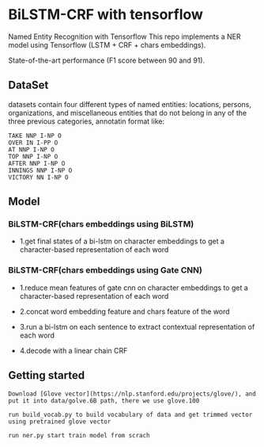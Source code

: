 # BiLSTM-CRF with tensorflow

Named Entity Recognition with Tensorflow 
This repo implements a NER model using Tensorflow (LSTM + CRF + chars embeddings).

State-of-the-art performance (F1 score between 90 and 91).

## DataSet
datasets contain four different types of named entities: locations, persons, organizations, and miscellaneous entities that
do not belong in any of the three previous categories, annotatin format like:

	TAKE NNP I-NP O
	OVER IN I-PP O
	AT NNP I-NP O
	TOP NNP I-NP O
	AFTER NNP I-NP O
	INNINGS NNP I-NP O
	VICTORY NN I-NP O

## Model
### BiLSTM-CRF(chars embeddings using BiLSTM)
* 1.get final states of a bi-lstm on character embeddings to get a character-based representation of each word

### BiLSTM-CRF(chars embeddings using Gate CNN)
* 1.reduce mean features of gate cnn on character embeddings to get a character-based representation of each word

* 2.concat word embedding feature and chars feature of the word
* 3.run a bi-lstm on each sentence to extract contextual representation of each word
* 4.decode with a linear chain CRF

## Getting started

	Download [Glove vector](https://nlp.stanford.edu/projects/glove/), and put it into data/golve.6B path, there we use glove.100
	
	run build_vocab.py to build vocabulary of data and get trimmed vector using pretrained glove vector
	
	run ner.py start train model from scrach
